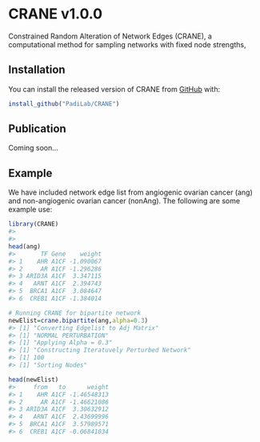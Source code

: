 
<!-- README.md is generated from README.Rmd. Please edit that file -->

# CRANE v1.0.0

Constrained Random Alteration of Network Edges (CRANE), a computational
method for sampling networks with fixed node strengths,

## Installation

You can install the released version of CRANE from
[GitHub](https://github.com/PadiLab/CRANE) with:

``` r
install_github("PadiLab/CRANE")
```

## Publication

Coming soon…

## Example

We have included network edge list from angiogenic ovarian cancer (ang)
and non-angiogenic ovarian cancer (nonAng). The following are some
example use:

``` r
library(CRANE)
#> 
#> 
head(ang)
#>       TF Gene    weight
#> 1    AHR A1CF -1.090067
#> 2     AR A1CF -1.296286
#> 3 ARID3A A1CF  3.347115
#> 4   ARNT A1CF  2.394743
#> 5  BRCA1 A1CF  3.084647
#> 6  CREB1 A1CF -1.384014

# Running CRANE for bipartite network
newElist=crane.bipartite(ang,alpha=0.3)
#> [1] "Converting Edgelist to Adj Matrix"
#> [1] "NORMAL PERTURBATION"
#> [1] "Applying Alpha = 0.3"
#> [1] "Constructing Iteratuvely Perturbed Network"
#> [1] 100
#> [1] "Sorting Nodes"

head(newElist)
#>     from   to      weight
#> 1    AHR A1CF -1.46548313
#> 2     AR A1CF -1.46621086
#> 3 ARID3A A1CF  3.30632912
#> 4   ARNT A1CF  2.43699996
#> 5  BRCA1 A1CF  3.57989571
#> 6  CREB1 A1CF -0.06841034
```
